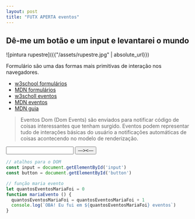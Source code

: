 ```yaml
---
layout: post
title: "FUTX APERTA eventos"
---
```

## Dê-me um botão e um input e levantarei o mundo

![pintura rupestre]({{"/assets/rupestre.jpg" | absolute_url}})

Formulário são uma das formas mais primitivas de interação nos navegadores.
* [w3school formulários](https://www.w3schools.com/html/html_forms.asp)
* [MDN formulários](https://developer.mozilla.org/en-US/docs/Web/HTML/Element/form)
* [w3scholl eventos](https://www.w3schools.com/tags/ref_eventattributes.asp)
* [MDN eventos](https://developer.mozilla.org/en-US/docs/Web/Events)
* [MDN guia](https://developer.mozilla.org/en-US/docs/Learn/JavaScript/Building_blocks/Events)

> Eventos Dom (Dom Events) são enviados para notificar código de coisas
  interessantes que tenham surgido. Eventos podem representar tudo de
  interações básicas do usuário a notificações automáticas de coisas
  acontecendo no modelo de renderização. 

<form>
  <input id="input" type="text">
  <button id="button" type="button"> &horbar;&gt;&lt;&horbar; </button>
</form>

```javascript
// atalhos para o DOM
const input = document.getElementById('input')
const button = document.getElementById('button')
```
```javascript
// função maria evento
let quantosEventosMariaFoi = 0
function mariaEvento () {
  quantosEventosMariaFoi = quantosEventosMariaFoi + 1
  console.log(`OBA! Eu fui em ${quantosEventosMariaFoi} eventos`)
}
```
<script defer>
const input = document.getElementById('input')
const button = document.getElementById('button')
let quantosEventosMariaFoi = 0
function mariaEvento () {
  quantosEventosMariaFoi = quantosEventosMariaFoi + 1
  console.log(`OBA! Eu fui em ${quantosEventosMariaFoi} eventos`)
}
</script>
